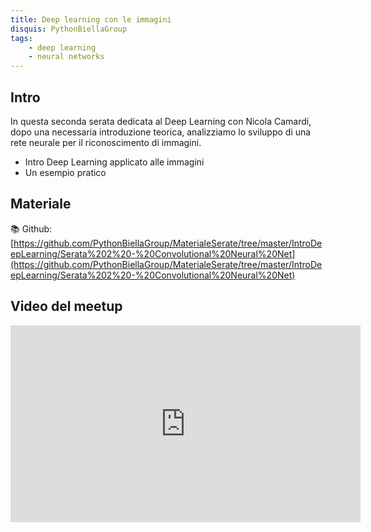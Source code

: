 ```yaml
---
title: Deep learning con le immagini
disquis: PythonBiellaGroup
tags:
    - deep learning
    - neural networks
---
```


## Intro

In questa seconda serata dedicata al Deep Learning con Nicola Camardi, dopo una necessaria introduzione teorica, analizziamo lo sviluppo di una rete neurale per il riconoscimento di immagini.

* Intro Deep Learning applicato alle immagini
* Un esempio pratico
 
## Materiale

📚 Github:
[https://github.com/PythonBiellaGroup/MaterialeSerate/tree/master/IntroDeepLearning/Serata%202%20-%20Convolutional%20Neural%20Net](https://github.com/PythonBiellaGroup/MaterialeSerate/tree/master/IntroDeepLearning/Serata%202%20-%20Convolutional%20Neural%20Net)


## Video del meetup

<iframe width="560" height="315" src="https://www.youtube.com/embed/cP7TuzW7r1k?si=XOxzooLSQQ2p9P1K" title="YouTube video player" frameborder="0" allow="accelerometer; autoplay; clipboard-write; encrypted-media; gyroscope; picture-in-picture; web-share" allowfullscreen></iframe>